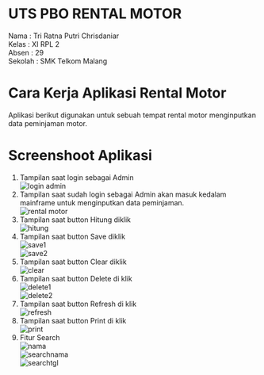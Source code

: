 # UTS PBO RENTAL MOTOR
Nama    : Tri Ratna Putri Chrisdaniar <br>
Kelas   : XI RPL 2 <br>
Absen   : 29 <br>
Sekolah : SMK Telkom Malang <br>
# Cara Kerja Aplikasi Rental Motor
Aplikasi berikut digunakan untuk sebuah tempat rental motor menginputkan data peminjaman motor.
# Screenshoot Aplikasi
1. Tampilan saat login sebagai Admin <br>
![login admin](https://cloud.githubusercontent.com/assets/22118129/23996155/f5993a6a-0a7e-11e7-8214-0ef8bc139e26.PNG) <br>
2. Tampilan saat sudah login sebagai Admin akan masuk kedalam mainframe untuk menginputkan data peminjaman. <br>
![rental motor](https://cloud.githubusercontent.com/assets/22118129/23996158/f5bc04b4-0a7e-11e7-8590-15ac97baa375.PNG)<br>
3. Tampilan saat button Hitung diklik <br>
![hitung](https://cloud.githubusercontent.com/assets/22118129/23996154/f592df26-0a7e-11e7-826d-4d0a0bb52b1b.PNG)<br>
4. Tampilan saat button Save diklik <br>
![save1](https://cloud.githubusercontent.com/assets/22118129/23996159/f5c2c5e2-0a7e-11e7-85b8-ac598b6c22cd.PNG) <br>
![save2](https://cloud.githubusercontent.com/assets/22118129/23996160/f5c777ea-0a7e-11e7-9fbd-00412245e6ca.PNG) <br>
5. Tampilan saat button Clear diklik <br>
![clear](https://cloud.githubusercontent.com/assets/22118129/23996151/f585ca02-0a7e-11e7-9afd-4aa9dbcc1c82.PNG) <br>
6. Tampilan saat button Delete di klik <br>
![delete1](https://cloud.githubusercontent.com/assets/22118129/23996152/f589c45e-0a7e-11e7-92c7-85cc7a55f7e1.PNG)<br>
![delete2](https://cloud.githubusercontent.com/assets/22118129/23996153/f58f6968-0a7e-11e7-9452-577c9f5768b8.PNG)<br>
7. Tampilan saat button Refresh di klik <br>
![refresh](https://cloud.githubusercontent.com/assets/22118129/23996157/f5b7d858-0a7e-11e7-9be7-261c80d5a67b.PNG)<br>
8. Tampilan saat button Print di klik <br>
![print](https://cloud.githubusercontent.com/assets/22118129/23996156/f59f3ae6-0a7e-11e7-9379-737f76ade12a.PNG) <br>
9. Fitur Search<br>
![nama](https://cloud.githubusercontent.com/assets/22118129/25264910/3ab12294-2694-11e7-9268-a121ec9d3423.PNG) <br>
![searchnama](https://cloud.githubusercontent.com/assets/22118129/25264911/3ab334e4-2694-11e7-965c-1a9fc6b1ab8d.PNG)<br>
![searchtgl](https://cloud.githubusercontent.com/assets/22118129/25264912/3ab3a56e-2694-11e7-849f-f9684f3a73bc.PNG)<br>



